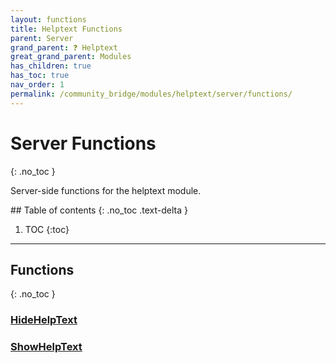 ```yaml
---
layout: functions
title: Helptext Functions
parent: Server
grand_parent: ❓ Helptext
great_grand_parent: Modules
has_children: true
has_toc: true
nav_order: 1
permalink: /community_bridge/modules/helptext/server/functions/
---
```


# Server Functions
{: .no_toc }

Server-side functions for the helptext module.

<div class="toc-container">## Table of contents
{: .no_toc .text-delta }

1. TOC
{:toc}</div>

---
## Functions
{: .no_toc }


### [HideHelpText](HideHelpText)

### [ShowHelpText](ShowHelpText)




